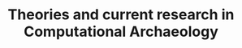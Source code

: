 ---
title: Theories and current research in Computational Archaeology
lehrende: Paliou, Eleftheria
einrichtung: Universität zu Köln
stadt: Köln
studiengang: Archäoinformatik SM und Digital and Computational Archaeology im SM3
lv-typ: Seminar
link: https://klips2.uni-koeln.de/co/pl/ui/$ctx;design=pl;header=max;lang=DE/wbLv.wbShowLVDetail?pStpSpNr=480028&pSpracheNr=1
zielgruppe:
  - MA
  - PhD

inhalte:
  - 3D-Modellierung
  - Software und Tools
  - 3D-Scan
  - Digitale Datenauswertung
  - Digital Humanities
  - 3D
  - Space Syntax
  - R
  - Spatial Analysis
  - GIS
  - Dig. Methoden & Theorien
---